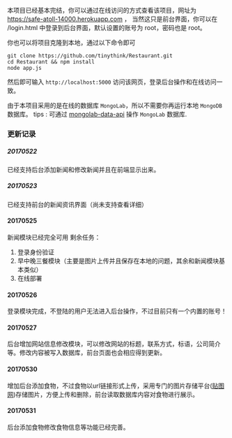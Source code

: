 本项目已经基本完结，你可以通过在线访问的方式查看该项目，网址为 https://safe-atoll-14000.herokuapp.com ， 当然这只是前台界面，你可以在 /login.html 中登录到后台界面，默认设置的账号为 root，密码也是 root。

你也可以将项目克隆到本地，通过以下命令即可
	
	git clone https://github.com/tinythink/Restaurant.git
	cd Restaurant && npm install
	node app.js

然后即可输入 `http://localhost:5000` 访问该网页，登录后台操作和在线访问一致。

由于本项目采用的是在线的数据库 `MongoLab`，所以不需要你再运行本地 `MongoDB` 数据库。
tips : 可通过 [mongolab-data-api](https://www.npmjs.com/package/mongolab-data-api) 操作 `MongoLab` 数据库.

### 更新记录

##### 20170522
已经支持后台添加新闻和修改新闻并且在前端显示出来。

##### 20170523
已经支持前台的新闻资讯界面（尚未支持查看详细）

#### 20170525 
新闻模块已经完全可用
剩余任务：
1. 登录身份验证
2. 早中晚三餐模块（主要是图片上传并且保存在本地的问题，其余和新闻模块基本类似）
3. 在线部署

#### 20170526

登录模块完成，不登陆的用户无法进入后台操作，不过目前只有一个内置的账号！

#### 20170527

后台增加网站信息修改模块，可以修改网站的标题，联系方式，标语，公司简介等。修改内容被写入数据库，前台页面也会相应得到更新。

#### 20170530

增加后台添加食物，不过食物以url链接形式上传，采用专门的图片存储平台([贴图网](http://www.tietuku.com/))存储图片，方便上传和删除，前台读取数据库内容对食物进行展示。

#### 20170531

后台添加食物修改食物信息等功能已经完善。
